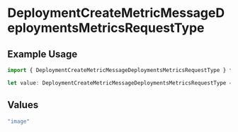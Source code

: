 # DeploymentCreateMetricMessageDeploymentsMetricsRequestType

## Example Usage

```typescript
import { DeploymentCreateMetricMessageDeploymentsMetricsRequestType } from "@orq-ai/node/models/operations";

let value: DeploymentCreateMetricMessageDeploymentsMetricsRequestType = "image";
```

## Values

```typescript
"image"
```